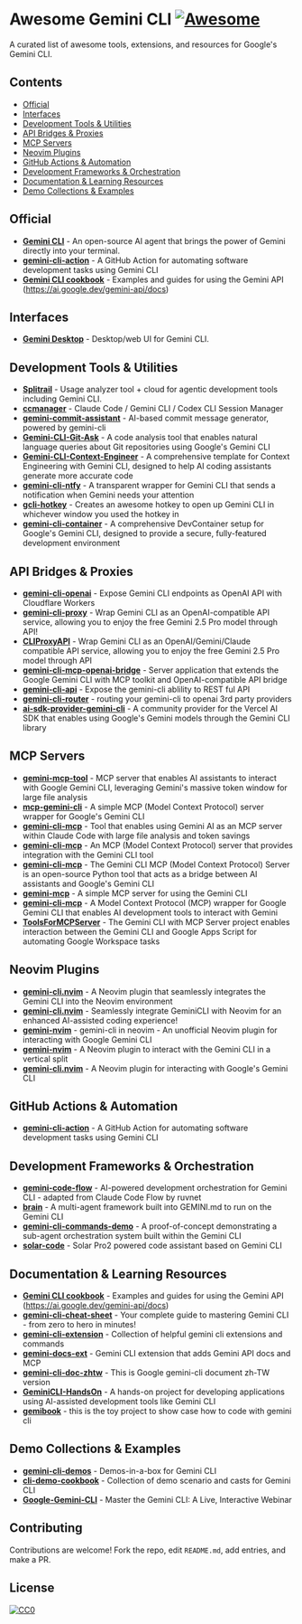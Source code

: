 # Awesome Gemini CLI [![Awesome](https://awesome.re/badge.svg)](https://awesome.re)

A curated list of awesome tools, extensions, and resources for Google's Gemini CLI.

## Contents

- [Official](#official)
- [Interfaces](#interfaces)
- [Development Tools & Utilities](#interfaces)
- [API Bridges & Proxies](#api-bridges--proxies)
- [MCP Servers](#mcp-servers)
- [Neovim Plugins](#neovim-plugins)
- [GitHub Actions & Automation](#github-actions--automation)
- [Development Frameworks & Orchestration](#development-frameworks--orchestration)
- [Documentation & Learning Resources](#documentation--learning-resources)
- [Demo Collections & Examples](#demo-collections--examples)

## Official

- [**Gemini CLI**](https://github.com/google-gemini/gemini-cli) - An open-source AI agent that brings the power of Gemini directly into your terminal.
- [**gemini-cli-action**](https://github.com/google-gemini/gemini-cli-action) - A GitHub Action for automating software development tasks using Gemini CLI
- [**Gemini CLI cookbook**](https://github.com/google-gemini/cookbook) - Examples and guides for using the Gemini API (https://ai.google.dev/gemini-api/docs)

## Interfaces

- [**Gemini Desktop**](https://github.com/Piebald-AI/gemini-desktop) - Desktop/web UI for Gemini CLI.

## Development Tools & Utilities

- [**Splitrail**](https://github.com/Piebald-AI/splitrail) - Usage analyzer tool + cloud for agentic development tools including Gemini CLI.
- [**ccmanager**](https://github.com/kbwo/ccmanager) - Claude Code / Gemini CLI / Codex CLI Session Manager
- [**gemini-commit-assistant**](https://github.com/C17AN/gemini-commit-assistant) - AI-based commit message generator, powered by gemini-cli
- [**Gemini-CLI-Git-Ask**](https://github.com/ihainan/Gemini-CLI-Git-Ask) - A code analysis tool that enables natural language queries about Git repositories using Google's Gemini CLI
- [**Gemini-CLI-Context-Engineer**](https://github.com/rickscode/Gemini-CLI-Context-Engineer) - A comprehensive template for Context Engineering with Gemini CLI, designed to help AI coding assistants generate more accurate code
- [**gemini-cli-ntfy**](https://github.com/nakkulla/gemini-cli-ntfy) - A transparent wrapper for Gemini CLI that sends a notification when Gemini needs your attention
- [**gcli-hotkey**](https://github.com/hexcreator/gcli-hotkey) - Creates an awesome hotkey to open up Gemini CLI in whichever window you used the hotkey in
- [**gemini-cli-container**](https://github.com/samhann/gemini-cli-container) - A comprehensive DevContainer setup for Google's Gemini CLI, designed to provide a secure, fully-featured development environment

## API Bridges & Proxies

- [**gemini-cli-openai**](https://github.com/GewoonJaap/gemini-cli-openai) - Expose Gemini CLI endpoints as OpenAI API with Cloudflare Workers
- [**gemini-cli-proxy**](https://github.com/nettee/gemini-cli-proxy) - Wrap Gemini CLI as an OpenAI-compatible API service, allowing you to enjoy the free Gemini 2.5 Pro model through API!
- [**CLIProxyAPI**](https://github.com/luispater/CLIProxyAPI) - Wrap Gemini CLI as an OpenAI/Gemini/Claude compatible API service, allowing you to enjoy the free Gemini 2.5 Pro model through API
- [**gemini-cli-mcp-openai-bridge**](https://github.com/Intelligent-Internet/gemini-cli-mcp-openai-bridge) - Server application that extends the Google Gemini CLI with MCP toolkit and OpenAI-compatible API bridge
- [**gemini-cli-api**](https://github.com/JasonGuoo/gemini-cli-api) - Expose the gemini-cli ablility to REST ful API
- [**gemini-cli-router**](https://github.com/Jasonzhangf/gemini-cli-router) - routing your gemini-cli to openai 3rd party providers
- [**ai-sdk-provider-gemini-cli**](https://github.com/ben-vargas/ai-sdk-provider-gemini-cli) - A community provider for the Vercel AI SDK that enables using Google's Gemini models through the Gemini CLI library

## MCP Servers

- [**gemini-mcp-tool**](https://github.com/jamubc/gemini-mcp-tool) - MCP server that enables AI assistants to interact with Google Gemini CLI, leveraging Gemini's massive token window for large file analysis
- [**mcp-gemini-cli**](https://github.com/choplin/mcp-gemini-cli) - A simple MCP (Model Context Protocol) server wrapper for Google's Gemini CLI
- [**gemini-cli-mcp**](https://github.com/InfolabAI/gemini-cli-mcp) - Tool that enables using Gemini AI as an MCP server within Claude Code with large file analysis and token savings
- [**gemini-cli-mcp**](https://github.com/blesscat/gemini-cli-mcp) - An MCP (Model Context Protocol) server that provides integration with the Gemini CLI tool
- [**gemini-cli-mcp**](https://github.com/DiversioTeam/gemini-cli-mcp) - The Gemini CLI MCP (Model Context Protocol) Server is an open-source Python tool that acts as a bridge between AI assistants and Google's Gemini CLI
- [**gemini-mcp**](https://github.com/neriousy/gemini-mcp) - A simple MCP server for using the Gemini CLI
- [**gemini-cli-mcp**](https://github.com/0xmountaintop/gemini-cli-mcp) - A Model Context Protocol (MCP) wrapper for Google Gemini CLI that enables AI development tools to interact with Gemini
- [**ToolsForMCPServer**](https://github.com/tanaikech/ToolsForMCPServer) - The Gemini CLI with MCP Server project enables interaction between the Gemini CLI and Google Apps Script for automating Google Workspace tasks

## Neovim Plugins

- [**gemini-cli.nvim**](https://github.com/JonRoosevelt/gemini-cli.nvim) - A Neovim plugin that seamlessly integrates the Gemini CLI into the Neovim environment
- [**gemini-cli.nvim**](https://github.com/marcinjahn/gemini-cli.nvim) - Seamlessly integrate GeminiCLI with Neovim for an enhanced AI-assisted coding experience!
- [**gemini-nvim**](https://github.com/JunYang-tes/gemini-nvim) - gemini-cli in neovim - An unofficial Neovim plugin for interacting with Google Gemini CLI
- [**gemini-nvim**](https://github.com/abdullahchand/gemini-nvim) - A Neovim plugin to interact with the Gemini CLI in a vertical split
- [**gemini-cli.nvim**](https://github.com/ivanlee1999/gemini-cli.nvim) - A Neovim plugin for interacting with Google's Gemini CLI

## GitHub Actions & Automation

- [**gemini-cli-action**](https://github.com/google-gemini/gemini-cli-action) - A GitHub Action for automating software development tasks using Gemini CLI

## Development Frameworks & Orchestration

- [**gemini-code-flow**](https://github.com/Theopsguide/gemini-code-flow) - AI-powered development orchestration for Gemini CLI - adapted from Claude Code Flow by ruvnet
- [**brain**](https://github.com/aliafshar/brain) - A multi-agent framework built into GEMINI.md to run on the Gemini CLI
- [**gemini-cli-commands-demo**](https://github.com/pauldatta/gemini-cli-commands-demo) - A proof-of-concept demonstrating a sub-agent orchestration system built within the Gemini CLI
- [**solar-code**](https://github.com/serithemage/solar-code) - Solar Pro2 powered code assistant based on Gemini CLI

## Documentation & Learning Resources

- [**Gemini CLI cookbook**](https://github.com/google-gemini/cookbook) - Examples and guides for using the Gemini API (https://ai.google.dev/gemini-api/docs)
- [**gemini-cli-cheat-sheet**](https://github.com/Njengah/gemini-cli-cheat-sheet) - Your complete guide to mastering Gemini CLI - from zero to hero in minutes!
- [**gemini-cli-extension**](https://github.com/philschmid/gemini-cli-extension) - Collection of helpful gemini cli extensions and commands
- [**gemini-docs-ext**](https://github.com/markmcd/gemini-docs-ext) - Gemini CLI extension that adds Gemini API docs and MCP
- [**gemini-cli-doc-zhtw**](https://github.com/LiuYuWei/gemini-cli-doc-zhtw) - This is Google gemini-cli document zh-TW version
- [**GeminiCLI-HandsOn**](https://github.com/kaorun55/GeminiCLI-HandsOn) - A hands-on project for developing applications using AI-assisted development tools like Gemini CLI
- [**gemibook**](https://github.com/ngduyanhece/gemibook) - this is the toy project to show case how to code with gemini cli

## Demo Collections & Examples

- [**gemini-cli-demos**](https://github.com/palladius/gemini-cli-demos) - Demos-in-a-box for Gemini CLI
- [**cli-demo-cookbook**](https://github.com/ptone/cli-demo-cookbook) - Collection of demo scenario and casts for Gemini CLI
- [**Google-Gemini-CLI**](https://github.com/nDimensions-AI/Google-Gemini-CLI) - Master the Gemini CLI: A Live, Interactive Webinar

## Contributing

Contributions are welcome!  Fork the repo, edit `README.md`, add entries, and make a PR.

## License

[![CC0](https://mirrors.creativecommons.org/presskit/buttons/88x31/svg/cc-zero.svg)](https://creativecommons.org/publicdomain/zero/1.0)
